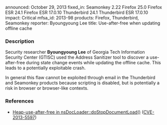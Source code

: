 announced: October 29, 2013
fixed_in: Seamonkey 2.22
          Firefox 25.0
          Firefox ESR 24.1
          Firefox ESR 17.0.10
          Thunderbird 24.1
          Thunderbird ESR 17.0.10
impact: Critical
mfsa_id: 2013-98
products: Firefox, Thunderbird, Seamonkey
reporter: Byoungyoung Lee
title: Use-after-free when updating offline cache

<h3>Description</h3>

<p>Security researcher <strong>Byoungyoung Lee</strong> of Georgia Tech
Information Security Center (GTISC) used the Address Sanitizer tool to discover
a use-after-free during state change events while updating the offline cache.
This leads to a potentially exploitable crash.
</p>

<p class="note">In general this flaw cannot be exploited through email in the
Thunderbird and Seamonkey products because scripting is disabled, but is
potentially a risk in browser or browser-like contexts.</p>

<h3>References</h3>

<ul>
  <li><a href="https://bugzilla.mozilla.org/show_bug.cgi?id=918864">
       Heap-use-after-free in nsDocLoader::doStopDocumentLoad()</a> (<a href="http://cve.mitre.org/cgi-bin/cvename.cgi?name=CVE-2013-5597" class="ex-ref">CVE-2013-5597</a>)</li>
</ul>



